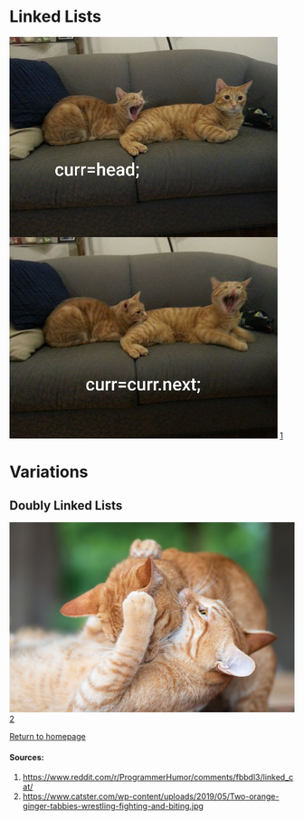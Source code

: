 # Linked Lists

![Linked List Cat](listcat.png)
[1](#Sources)





# Variations
## Doubly Linked Lists
![Doubly Linked Cat](dllist.jpg)
[2](#Sources)




[Return to homepage](../README.md)

#### Sources:
1. <a name = "image1"></a>https://www.reddit.com/r/ProgrammerHumor/comments/fbbdl3/linked_cat/
2. <a name = "image2"></a>https://www.catster.com/wp-content/uploads/2019/05/Two-orange-ginger-tabbies-wrestling-fighting-and-biting.jpg